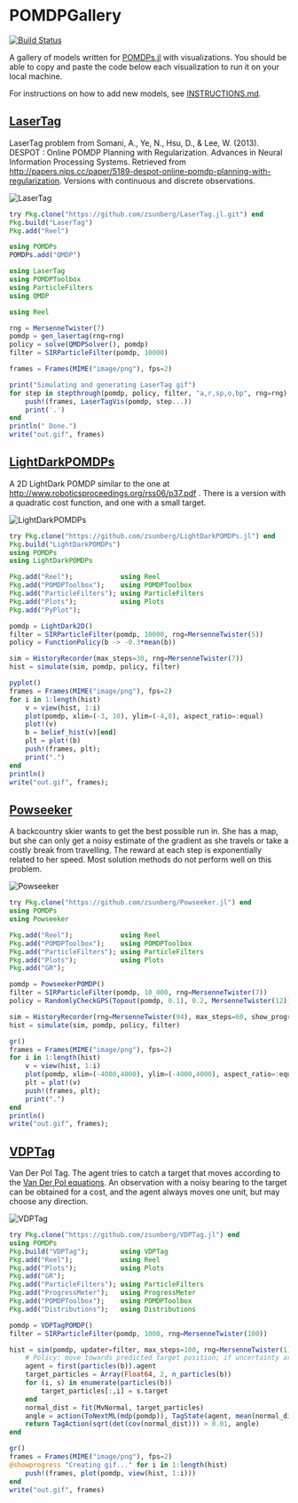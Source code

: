 # POMDPGallery

[![Build Status](https://travis-ci.org/JuliaPOMDP/POMDPGallery.jl.svg?branch=master)](https://travis-ci.org/JuliaPOMDP/POMDPGallery.jl)

A gallery of models written for [POMDPs.jl](https://github.com/JuliaPOMDP/POMDPs.jl) with visualizations. You should be able to copy and paste the code below each visualization to run it on your local machine.

For instructions on how to add new models, see [INSTRUCTIONS.md](INSTRUCTIONS.md).

## [LaserTag](https://github.com/zsunberg/LaserTag.jl)

LaserTag problem from Somani, A., Ye, N., Hsu, D., & Lee, W. (2013). DESPOT : Online POMDP Planning with Regularization. Advances in Neural Information Processing Systems. Retrieved from http://papers.nips.cc/paper/5189-despot-online-pomdp-planning-with-regularization. Versions with continuous and discrete observations.


![LaserTag](problems/LaserTag/out.gif)

```julia
try Pkg.clone("https://github.com/zsunberg/LaserTag.jl.git") end
Pkg.build("LaserTag")
Pkg.add("Reel")

using POMDPs
POMDPs.add("QMDP")

using LaserTag
using POMDPToolbox
using ParticleFilters
using QMDP

using Reel

rng = MersenneTwister(7)
pomdp = gen_lasertag(rng=rng)
policy = solve(QMDPSolver(), pomdp)
filter = SIRParticleFilter(pomdp, 10000)

frames = Frames(MIME("image/png"), fps=2)

print("Simulating and generating LaserTag gif")
for step in stepthrough(pomdp, policy, filter, "a,r,sp,o,bp", rng=rng)
    push!(frames, LaserTagVis(pomdp, step...))
    print('.')
end
println(" Done.")
write("out.gif", frames)
```


## [LightDarkPOMDPs](https://github.com/zsunberg/LightDarkPOMDPs.jl)

A 2D LightDark POMDP similar to the one at http://www.roboticsproceedings.org/rss06/p37.pdf . There is a version with a quadratic cost function, and one with a small target.


![LightDarkPOMDPs](problems/LightDarkPOMDPs/out.gif)

```julia
try Pkg.clone("https://github.com/zsunberg/LightDarkPOMDPs.jl") end
Pkg.build("LightDarkPOMDPs")
using POMDPs
using LightDarkPOMDPs

Pkg.add("Reel");            using Reel
Pkg.add("POMDPToolbox");    using POMDPToolbox
Pkg.add("ParticleFilters"); using ParticleFilters
Pkg.add("Plots");           using Plots
Pkg.add("PyPlot");

pomdp = LightDark2D()
filter = SIRParticleFilter(pomdp, 10000, rng=MersenneTwister(5))
policy = FunctionPolicy(b -> -0.3*mean(b))

sim = HistoryRecorder(max_steps=30, rng=MersenneTwister(7))
hist = simulate(sim, pomdp, policy, filter)

pyplot()
frames = Frames(MIME("image/png"), fps=2)
for i in 1:length(hist)
    v = view(hist, 1:i)
    plot(pomdp, xlim=(-3, 10), ylim=(-4,8), aspect_ratio=:equal)
    plot!(v)
    b = belief_hist(v)[end]
    plt = plot!(b)
    push!(frames, plt);
    print(".")
end
println()
write("out.gif", frames);
```


## [Powseeker](https://github.com/zsunberg/Powseeker.jl)

A backcountry skier wants to get the best possible run in. She has a map, but she can only get a noisy estimate of the gradient as she travels or take a costly break from travelling. The reward at each step is exponentially related to her speed. Most solution methods do not perform well on this problem.


![Powseeker](problems/Powseeker/out.gif)

```julia
try Pkg.clone("https://github.com/zsunberg/Powseeker.jl") end
using POMDPs
using Powseeker

Pkg.add("Reel");            using Reel
Pkg.add("POMDPToolbox");    using POMDPToolbox
Pkg.add("ParticleFilters"); using ParticleFilters
Pkg.add("Plots");           using Plots
Pkg.add("GR");              

pomdp = PowseekerPOMDP()
filter = SIRParticleFilter(pomdp, 10_000, rng=MersenneTwister(7))
policy = RandomlyCheckGPS(Topout(pomdp, 0.1), 0.2, MersenneTwister(12))

sim = HistoryRecorder(rng=MersenneTwister(94), max_steps=60, show_progress=true)
hist = simulate(sim, pomdp, policy, filter)

gr()
frames = Frames(MIME("image/png"), fps=2)
for i in 1:length(hist)
    v = view(hist, 1:i)
    plot(pomdp, xlim=(-4000,4000), ylim=(-4000,4000), aspect_ratio=:equal)
    plt = plot!(v)
    push!(frames, plt);
    print(".")
end
println()
write("out.gif", frames);
```


## [VDPTag](https://github.com/zsunberg/VDPTag.jl)

Van Der Pol Tag. The agent tries to catch a target that moves according to the [Van Der Pol equations](https://en.wikipedia.org/wiki/Van_der_Pol_oscillator#Two-dimensional_form). An observation with a noisy bearing to the target can be obtained for a cost, and the agent always moves one unit, but may choose any direction.


![VDPTag](problems/VDPTag/out.gif)

```julia
try Pkg.clone("https://github.com/zsunberg/VDPTag.jl") end
using POMDPs
Pkg.build("VDPTag");        using VDPTag
Pkg.add("Reel");            using Reel
Pkg.add("Plots");           using Plots
Pkg.add("GR");              
Pkg.add("ParticleFilters"); using ParticleFilters
Pkg.add("ProgressMeter");   using ProgressMeter
Pkg.add("POMDPToolbox");    using POMDPToolbox
Pkg.add("Distributions");   using Distributions

pomdp = VDPTagPOMDP()
filter = SIRParticleFilter(pomdp, 1000, rng=MersenneTwister(100))

hist = sim(pomdp, updater=filter, max_steps=100, rng=MersenneTwister(1)) do b
    # Policy: move towards predicted target position; if uncertainty area > 0.01, take measurement
    agent = first(particles(b)).agent
    target_particles = Array(Float64, 2, n_particles(b))
    for (i, s) in enumerate(particles(b))
        target_particles[:,i] = s.target
    end
    normal_dist = fit(MvNormal, target_particles)
    angle = action(ToNextML(mdp(pomdp)), TagState(agent, mean(normal_dist)))
    return TagAction(sqrt(det(cov(normal_dist))) > 0.01, angle)
end

gr()
frames = Frames(MIME("image/png"), fps=2)
@showprogress "Creating gif..." for i in 1:length(hist)
    push!(frames, plot(pomdp, view(hist, 1:i)))
end
write("out.gif", frames)
```



